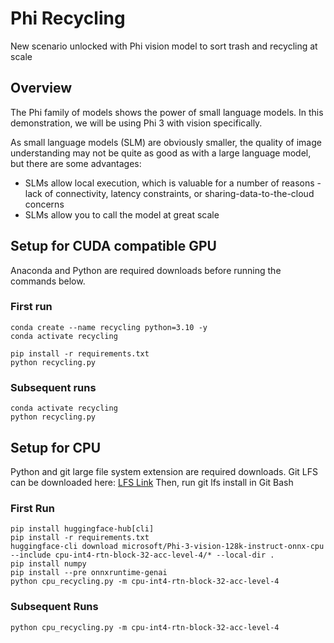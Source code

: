 # Phi Recycling
New scenario unlocked with Phi vision model to sort trash and recycling at scale

## Overview 
The Phi family of models shows the power of small language models.  In this demonstration, we will be using Phi 3 with vision specifically.  

As small language models (SLM) are obviously smaller, the quality of image understanding may not be quite as good as with a large language model, but there are some advantages:
+ SLMs allow local execution, which is valuable for a number of reasons - lack of connectivity, latency constraints, or sharing-data-to-the-cloud concerns
+ SLMs allow you to call the model at great scale

## Setup for CUDA compatible GPU

Anaconda and Python are required downloads before running the commands below.

### First run
```
conda create --name recycling python=3.10 -y
conda activate recycling

pip install -r requirements.txt
python recycling.py
```

### Subsequent runs
```
conda activate recycling
python recycling.py
```

## Setup for CPU 

Python and git large file system extension are required downloads. 
Git LFS can be downloaded here: [LFS Link](https://docs.github.com/en/repositories/working-with-files/managing-large-files/installing-git-large-file-storage?platform=windows) 
Then, run git lfs install in Git Bash

### First Run 
```
pip install huggingface-hub[cli]
pip install -r requirements.txt
huggingface-cli download microsoft/Phi-3-vision-128k-instruct-onnx-cpu --include cpu-int4-rtn-block-32-acc-level-4/* --local-dir .
pip install numpy
pip install --pre onnxruntime-genai
python cpu_recycling.py -m cpu-int4-rtn-block-32-acc-level-4
```

### Subsequent Runs
```
python cpu_recycling.py -m cpu-int4-rtn-block-32-acc-level-4
```